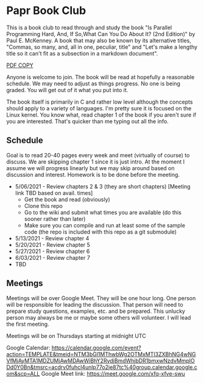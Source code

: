 # Papr Book Club 

This is a book club to read through and study the book "Is Parallel Programming Hard, And, If So,What Can You Do About It? (2nd Edition)" by Paul E. McKenney.  A book that may also be known by its alternative titles, "Commas, so many, and, all in one, peculiar, title" and "Let's make a lengthy title so it can't fit as a subsection in a markdown document".

[PDF COPY](https://mirrors.edge.kernel.org/pub/linux/kernel/people/paulmck/perfbook/perfbook-e2.pdf)

Anyone is welcome to join.  The book will be read at hopefully a reasonable schedule.  We may need to adjust as things progress.  No one is being graded.  You will get out of it what you put into it.

The book itself is primarily in C and rather low level although the concepts should apply to a variety of languages.  I'm pretty sure it is focused on the Linux kernel.  You know what, read chapter 1 of the book if you aren't sure if you are interested.  That's quicker than me typing out all the info.

## Schedule

Goal is to read 20-40 pages every week and meet (virtually of course) to discuss.  We are skipping chapter 1 since it is just intro.  At the moment I assume we will progress linearly but we may skip around based on discussion and interest.  Homework is to be done before the meeting.

* 5/06/2021 - Review chapters 2 & 3 (they are short chapters) [Meeting link TBD based on avail. times]
  - Get the book and read (obviously)
  - Clone this repo
  - Go to the wiki and submit what times you are available (do this sooner rather than later)
  - Make sure you can compile and run at least some of the sample code (the repo is included with this repo as a git submodule)
* 5/13/2021 - Review chapter 4
* 5/20/2021 - Review chapter 5
* 5/27/2021 - Review chapter 6
* 6/03/2021 - Review chapter 7
* TBD

## Meetings

Meetings will be over Google Meet.  They will be one hour long.  One person will be responsible for leading the discussion.  That person will need to prepare study questions, examples, etc. and be prepared.  This unlucky person may always be me or maybe some others will volunteer.  I will lead the first meeting.

Meetings will be on Thursdays starting at midnight UTC

Google Calendar: https://calendar.google.com/event?action=TEMPLATE&tmeid=NTM3bGl1MThwbWg2OTMxMTI3ZXBhNG4wNGVfMjAyMTA1MDZUMjAwMDAwWiBhY2RydjBmdWhjbDR1bmxwNzdvMmplODd0Y0Bn&tmsrc=acdrv0fuhcl4unlp77o2je87tc%40group.calendar.google.com&scp=ALL
Google Meet link: https://meet.google.com/xfq-xfve-swu
